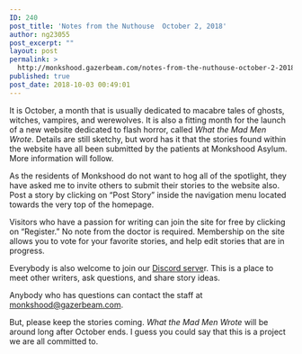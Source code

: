 ```yaml
---
ID: 240
post_title: 'Notes from the Nuthouse  October 2, 2018'
author: ng23055
post_excerpt: ""
layout: post
permalink: >
  http://monkshood.gazerbeam.com/notes-from-the-nuthouse-october-2-2018
published: true
post_date: 2018-10-03 00:49:01
---
```

It is October, a month that is usually dedicated to macabre tales of ghosts, witches, vampires, and werewolves. It is also a fitting month for the launch of a new website dedicated to flash horror, called <i>What the Mad Men Wrote</i>. Details are still sketchy, but word has it that the stories found within the website have all been submitted by the patients at Monkshood Asylum. More information will follow.

As the residents of Monkshood do not want to hog all of the spotlight, they have asked me to invite others to submit their stories to the website also. Post a story by clicking on “Post Story” inside the navigation menu located towards the very top of the homepage.

Visitors who have a passion for writing can join the site for free by clicking on “Register.” No note from the doctor is required. Membership on the site allows you to vote for your favorite stories, and help edit stories that are in progress.

Everybody is also welcome to join our <a href="https://discord.gg/7mhP6Bk">Discord serve</a>r. This is a place to meet other writers, ask questions, and share story ideas.

Anybody who has questions can contact the staff at <a href="mailto:monkshood@gazerbeam.com">monkshood@gazerbeam.com</a>.

But, please keep the stories coming. <i>What the Mad Men Wrote</i> will be around long after October ends. I guess you could say that this is a project we are all committed to.